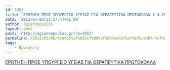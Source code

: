 ```yaml
---
id: 1953
title: 'ΕΡΩΤΗΣΗ ΠΡΟΣ ΥΠΟΥΡΓΕΙΟ ΥΓΕΙΑΣ ΓΙΑ ΘΕΡΑΠΕΥΤΙΚΑ ΠΡΩΤΟΚΟΛΛΑ 5-3-2012'
date: '2012-03-05T11:57:47+02:00'
author: agiannopoulos
layout: post
guid: 'http://agiannopoulos.gr/?p=1953'
permalink: /2012/03/05/%ce%b5%cf%81%cf%89%cf%84%ce%b7%cf%83%ce%b7-%cf%80%cf%81%ce%bf%cf%83-%cf%85%cf%80%ce%bf%cf%85%cf%81%ce%b3%ce%b5%ce%b9%ce%bf-%cf%85%ce%b3%ce%b5%ce%b9%ce%b1%cf%83-%ce%b3%ce%b9%ce%b1-%ce%b8%ce%b5%cf%81/
tags:
    - Ερωτήσεις
---
```


[ΕΡΩΤΗΣΗ ΠΡΟΣ ΥΠΟΥΡΓΕΙΟ ΥΓΕΙΑΣ ΓΙΑ ΘΕΡΑΠΕΥΤΙΚΑ ΠΡΩΤΟΚΟΛΛΑ](/wp-content/uploads/2012/04/cf80cf81cebfcf83-cf85ceb3ceb5ceb9ceb1cf83-ceb3ceb9ceb1-ceb8ceb5cf81ceb1cf80ceb5cf85cf84ceb9cebaceb1-cf80cf81cf89cf84cebfcebacebfcebb.doc)
